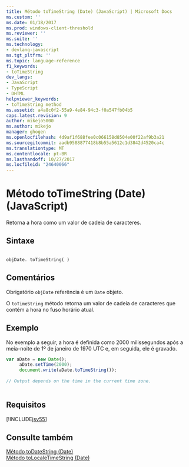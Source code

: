 ```yaml
---
title: Método toTimeString (Date) (JavaScript) | Microsoft Docs
ms.custom: ''
ms.date: 01/18/2017
ms.prod: windows-client-threshold
ms.reviewer: ''
ms.suite: ''
ms.technology:
- devlang-javascript
ms.tgt_pltfrm: ''
ms.topic: language-reference
f1_keywords:
- toTimeString
dev_langs:
- JavaScript
- TypeScript
- DHTML
helpviewer_keywords:
- toTimeString method
ms.assetid: a4a8c0f2-55a9-4e84-94c3-f0a547fb04b5
caps.latest.revision: 9
author: mikejo5000
ms.author: mikejo
manager: ghogen
ms.openlocfilehash: 4d9af1f688fee0c066158d8504e00f22af9b3a21
ms.sourcegitcommit: aadb9588877418b8b55a5612c1d3842d4520ca4c
ms.translationtype: MT
ms.contentlocale: pt-BR
ms.lasthandoff: 10/27/2017
ms.locfileid: "24640066"
---
```

# <a name="totimestring-method-date-javascript"></a>Método toTimeString (Date) (JavaScript)
Retorna a hora como um valor de cadeia de caracteres.  
  
## <a name="syntax"></a>Sintaxe  
  
```  
  
objDate. toTimeString( )  
```  
  
## <a name="remarks"></a>Comentários  
 Obrigatório `objDate` referência é um `Date` objeto.  
  
 O `toTimeString` método retorna um valor de cadeia de caracteres que contém a hora no fuso horário atual.  
  
## <a name="example"></a>Exemplo  
 No exemplo a seguir, a hora é definida como 2000 milissegundos após a meia-noite de 1º de janeiro de 1970 UTC e, em seguida, ele é gravado.  
  
```JavaScript  
var aDate = new Date();  
     aDate.setTime(2000);  
     document.write(aDate.toTimeString());  
  
// Output depends on the time in the current time zone.  
  
```  
  
## <a name="requirements"></a>Requisitos  
 [!INCLUDE[jsv55](../../javascript/reference/includes/jsv55-md.md)]  
  
## <a name="see-also"></a>Consulte também  
 [Método toDateString (Date)](../../javascript/reference/todatestring-method-date-javascript.md)   
 [Método toLocaleTimeString (Date)](../../javascript/reference/tolocaletimestring-method-date-javascript.md)